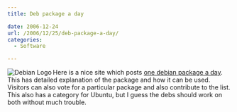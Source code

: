 ```yaml
---
title: Deb package a day

date: 2006-12-24
url: /2006/12/25/deb-package-a-day/
categories:
  - Software

---
```

<div align="left">
  <img align="left" alt="Debian Logo" id="image325" src="http://www.fslog.com/wp-content/uploads/2006/12/debianlogo.png" />Here is a nice site which posts <a href="http://debaday.debian.net/">one debian package a day</a>. This has detailed explanation of the package and how it can be used. Visitors can also vote for a particular package and also contribute to the list. This also has a category for Ubuntu, but I guess the debs should work on both without much trouble.
</div>
